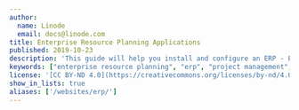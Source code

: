 ```yaml
---
author:
  name: Linode
  email: docs@linode.com
title: Enterprise Resource Planning Applications
published: 2019-10-23
description: 'This guide will help you install and configure an ERP - Enterprise Resource Planning - application, which is a set of systems that manage business activity.'
keywords: ["enterprise resource planning", "erp", "project management", "crm", "accounting", "odoo"]
license: '[CC BY-ND 4.0](https://creativecommons.org/licenses/by-nd/4.0)'
show_in_lists: true
aliases: ['/websites/erp/']
---
```

